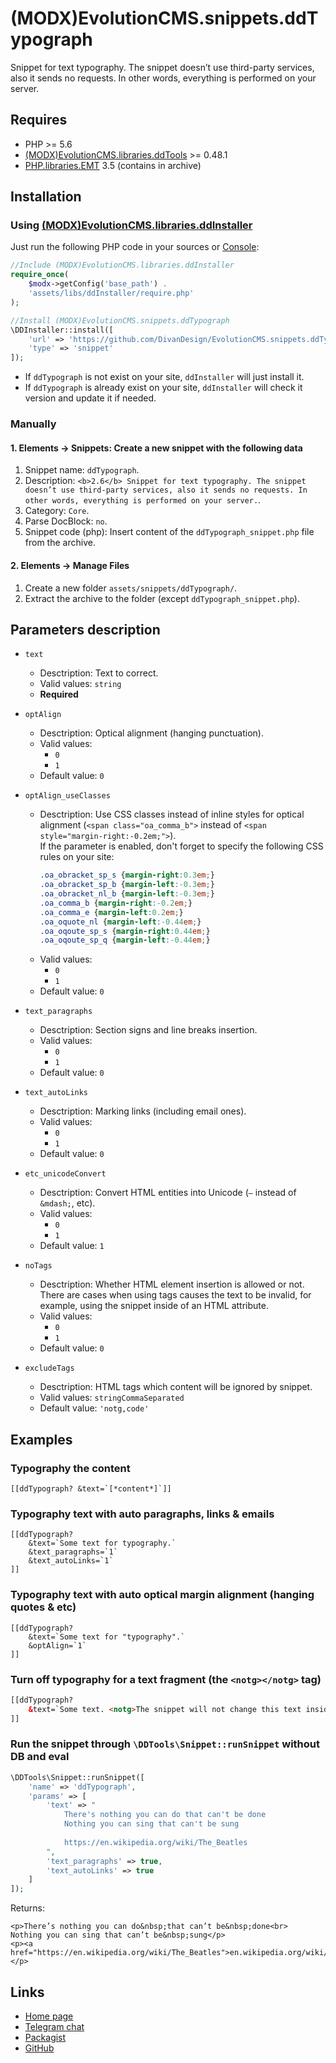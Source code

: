 # (MODX)EvolutionCMS.snippets.ddTypograph

Snippet for text typography.
The snippet doesn’t use third-party services, also it sends no requests. In other words, everything is performed on your server.


## Requires

* PHP >= 5.6
* [(MODX)EvolutionCMS.libraries.ddTools](https://code.divandesign.ru/modx/ddtools) >= 0.48.1
* [PHP.libraries.EMT](http://mdash.ru) 3.5 (contains in archive)


## Installation


### Using [(MODX)EvolutionCMS.libraries.ddInstaller](https://github.com/DivanDesign/EvolutionCMS.libraries.ddInstaller)

Just run the following PHP code in your sources or [Console](https://github.com/vanchelo/MODX-Evolution-Ajax-Console):

```php
//Include (MODX)EvolutionCMS.libraries.ddInstaller
require_once(
	$modx->getConfig('base_path') .
	'assets/libs/ddInstaller/require.php'
);

//Install (MODX)EvolutionCMS.snippets.ddTypograph
\DDInstaller::install([
	'url' => 'https://github.com/DivanDesign/EvolutionCMS.snippets.ddTypograph',
	'type' => 'snippet'
]);
```

* If `ddTypograph` is not exist on your site, `ddInstaller` will just install it.
* If `ddTypograph` is already exist on your site, `ddInstaller` will check it version and update it if needed.


### Manually


#### 1. Elements → Snippets: Create a new snippet with the following data

1. Snippet name: `ddTypograph`.
2. Description: `<b>2.6</b> Snippet for text typography. The snippet doesn’t use third-party services, also it sends no requests. In other words, everything is performed on your server.`.
3. Category: `Core`.
4. Parse DocBlock: `no`.
5. Snippet code (php): Insert content of the `ddTypograph_snippet.php` file from the archive.


#### 2. Elements → Manage Files

1. Create a new folder `assets/snippets/ddTypograph/`.
2. Extract the archive to the folder (except `ddTypograph_snippet.php`).


## Parameters description

* `text`
	* Desctription: Text to correct.
	* Valid values: `string`
	* **Required**
	
* `optAlign`
	* Desctription: Optical alignment (hanging punctuation).
	* Valid values:
		* `0`
		* `1`
	* Default value: `0`
	
* `optAlign_useClasses`
	* Desctription: Use CSS classes instead of inline styles for optical alignment (`<span class="oa_comma_b">` instead of `<span style="margin-right:-0.2em;">`).  
		If the parameter is enabled, don't forget to specify the following CSS rules on your site:
		```css
		.oa_obracket_sp_s {margin-right:0.3em;}
		.oa_obracket_sp_b {margin-left:-0.3em;}
		.oa_obracket_nl_b {margin-left:-0.3em;}
		.oa_comma_b {margin-right:-0.2em;}
		.oa_comma_e {margin-left:0.2em;}
		.oa_oquote_nl {margin-left:-0.44em;}
		.oa_oqoute_sp_s {margin-right:0.44em;}
		.oa_oqoute_sp_q {margin-left:-0.44em;}
		```
	* Valid values:
		* `0`
		* `1`
	* Default value: `0`
	
* `text_paragraphs`
	* Desctription: Section signs and line breaks insertion.
	* Valid values:
		* `0`
		* `1`
	* Default value: `0`
	
* `text_autoLinks`
	* Desctription: Marking links (including email ones).
	* Valid values:
		* `0`
		* `1`
	* Default value: `0`
	
* `etc_unicodeConvert`
	* Desctription: Convert HTML entities into Unicode (`—` instead of `&mdash;`, etc).
	* Valid values:
		* `0`
		* `1`
	* Default value: `1`
	
* `noTags`
	* Desctription: Whether HTML element insertion is allowed or not.  
		There are cases when using tags causes the text to be invalid, for example, using the snippet inside of an HTML attribute.
	* Valid values:
		* `0`
		* `1`
	* Default value: `0`
	
* `excludeTags`
	* Desctription: HTML tags which content will be ignored by snippet.
	* Valid values: `stringCommaSeparated`
	* Default value: `'notg,code'`


## Examples


### Typography the content

```
[[ddTypograph? &text=`[*content*]`]]
```


### Typography text with auto paragraphs, links & emails

```
[[ddTypograph?
	&text=`Some text for typography.`
	&text_paragraphs=`1`
	&text_autoLinks=`1`
]]
```


### Typography text with auto optical margin alignment (hanging quotes & etc)

```
[[ddTypograph?
	&text=`Some text for "typography".`
	&optAlign=`1`
]]
```


### Turn off typography for a text fragment (the `<notg></notg>` tag)

```html
[[ddTypograph?
	&text=`Some text. <notg>The snippet will not change this text inside the tag.</notg> It's easy.`
]]
```


### Run the snippet through `\DDTools\Snippet::runSnippet` without DB and eval

```php
\DDTools\Snippet::runSnippet([
	'name' => 'ddTypograph',
	'params' => [
		'text' => "
			There's nothing you can do that can't be done
			Nothing you can sing that can't be sung
			
			https://en.wikipedia.org/wiki/The_Beatles
		",
		'text_paragraphs' => true,
		'text_autoLinks' => true
	]
]);
```

Returns:

```
<p>There’s nothing you can do&nbsp;that can’t be&nbsp;done<br>
Nothing you can sing that can’t be&nbsp;sung</p>
<p><a href="https://en.wikipedia.org/wiki/The_Beatles">en.wikipedia.org/wiki/The_Beatles</a></p>
```


## Links

* [Home page](https://code.divandesign.ru/modx/ddtypograph)
* [Telegram chat](https://t.me/dd_code)
* [Packagist](https://packagist.org/packages/dd/evolutioncms-snippets-ddtypograph)
* [GitHub](https://github.com/DivanDesign/EvolutionCMS.snippets.ddTypograph)


<link rel="stylesheet" type="text/css" href="https://raw.githack.com/DivanDesign/CSS.ddMarkdown/master/style.min.css" />
